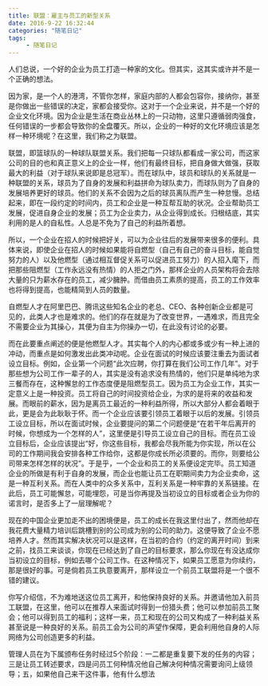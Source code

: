 ```yaml
---
title: 联盟：雇主与员工的新型关系
date: 2016-9-22 16:32:44
categories: "随笔日记"
tags:
     - 随笔日记
---
```

人们总说，一个好的企业为员工打造一种家的文化。但其实，这其实或许并不是一个正确的想法。
<!-- more -->
因为家，是一个人的港湾，不管你怎样，家庭内部的人都会包容你，接纳你，甚至是你做出一些错误的决定，家都会接受你。这对于一个企业来说，并不是一个好的企业文化环境。因为企业是生活在商业丛林上的一只动物，这里只遵循弱肉强食，任何错误的一步都会导致你的全盘覆灭。所以，企业的一种好的文化环境应该是怎样一种环境呢？在这里，我们称之为联盟。

联盟，即篮球队的一种球队联盟关系。我们把每一只球队都看成一家公司，而这家公司的目的也和真正意义上的企业一样，他们有最终目标，把自身做大做强，获取最大的利益（对于球队来说即是总冠军）。而在球队中，球员和球队的关系就是一种联盟的关系，球员为了自身的发展和利益拼命为球队卖力，而球队则为了自身的发展培养更好的球员。他们的关系不会因为之后的球员离队而产生一种怠慢。总结起来，即在一段约定的时间内，员工和企业是一种互帮互助的状况。企业帮助员工发展，促进自身企业的发展；员工为企业卖力，从企业得到成长。归根结底，其实利用的是人的自私性。人总是不免为了自己的利益所着想。

所以，一个企业在招人的时候把好关，可以为企业往后的发展带来很多的便利。具体来说，即使企业在招人的时候如果能将自燃型（自己有自己的奋斗目标，能自觉努力的人）以及他燃型（通过相互督促关系可以促进员工努力）的人招入麾下，而把那些阻燃型（工作永远没有热情）的人拒之门外，那样企业的人员架构将会去除大量的只为薪水存在的员工，减少臃肿。而借由员工素质的提高，员工的工作效率也将得到提高，也能精简到人员的数量。

自燃型人才在阿里巴巴、腾讯这些知名企业的老总、CEO、各种创新企业都是可见的，此类人才也是难求的。他们的存在就是为了改变世界，一遇难求，而且完全不需要企业为其操心，其便为自主为你操办一切，在此没有讨论的必要。

而在此要重点阐述的便是他燃型人才。其实每个人的内心都或多或少有一种上进的冲动，而重点是如何激发出此类冲动呢。企业在面试的时候应该要注重去为面试者设立目标。例如，企业第一个问题“此次应聘，你打算在我们公司工作几年”。对于那些想为公司工作一辈子的人，其实是没有追求没有热情的，他们只是单纯地为求三餐而存在，这种懈怠的工作态度便是阻燃型员工。因为员工为企业工作，其实一定意义上是一种投资。员工将自己的时间投资给企业，为求的是将来的收益和发展。而眼前的薪水，因为是离员工最近的一种利益所得，所以大部分人都会着眼于此，更是会为此耿耿于怀。而一个企业应该要引领员工着眼于以后的发展。引领员工设立目标，所以在面试时候，企业要提问的第二个问题便是“在若干年后离开的时候，你想成为一个怎样的人”，这里便是引导员工设立自己的目标。而在员工设立目标后，企业应该提出“好，你这些目标，我都会尽我所能为你实现，所以在公司的工作期间我会安排各种工作给你，这都是你成长所必须要的。而你，则要给公司带来怎样怎样的状况”。于是乎，一个企业和员工的关系便设定完毕。员工知道企业的所做是有利于自身的发展，而企业也能让员工在职期间卖力为企业卖命，这是一种互利关系。而在人类中的众多关系中，互利关系是一种牢靠的关系链接。在此后，员工可能懈怠，可能埋怨，可是当你再提及当初设立的目标或者企业为你的诺言时，是否多上了一层理解呢？

现在的中国企业更加走不出的困境便是，员工的成长在我这里付出了，然而他却在我花费大量精力培训后跳槽到别的公司成为别的公司的助力。这便导致了企业不愿培养人才。然而其实解决状况可以是这样，在当初的合约（约定的离开时间）到来之前，找员工来谈谈，你现在已经达到了自己的目标要求，那么你现在有没达成你当初设立的目标，例如去哪个公司工作。在这种情况下，如果员工愿意为你续约，那是很好的事。可是倘若员工执意要离开，那样设立一个前员工联盟将是一个很不错的建议。

你写介绍信，不为难地送这位员工离开，和他保持良好的关系。并邀请他加入前员工联盟，在这里，他可以在推荐人来面试时得到一份猎头费；他可以参加前员工聚会；他可以得到员工的福利；这样一来，员工和现在的公司又构成了一种利益关系甚至说是一种良好的关系。前员工会为公司的声望作保障，更会利用他自身的人际网络为公司创造更多的利益。

管理人员在为下属颁布任务时经过5个阶段：一二都是重复要下发的任务的内容；三是让员工转述要求，四是问员工何种情况他自己解决何种情况需要询问上级领导；五，如果他自己来干这件事，他有什么想法
